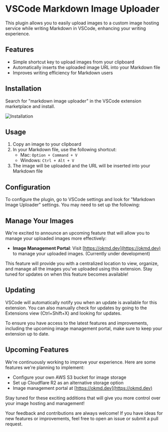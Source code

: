 # VSCode Markdown Image Uploader

This plugin allows you to easily upload images to a custom image hosting service while writing Markdown in VSCode, enhancing your writing experience.

## Features

- Simple shortcut key to upload images from your clipboard
- Automatically inserts the uploaded image URL into your Markdown file
- Improves writing efficiency for Markdown users

## Installation

Search for "markdown image uploader" in the VSCode extension marketplace and install.

![Installation](https://p1-q.mafengwo.net/s15/M00/B7/50/CoUBGV4T9iuARVgNAAA20pJb9Lg736.png)

## Usage

1. Copy an image to your clipboard
2. In your Markdown file, use the following shortcut:
   - Mac: `Option + Command + V`
   - Windows: `Ctrl + Alt + V`
3. The image will be uploaded and the URL will be inserted into your Markdown file

## Configuration

To configure the plugin, go to VSCode settings and look for "Markdown Image Uploader" settings. You may need to set up the following:

## Manage Your Images

We're excited to announce an upcoming feature that will allow you to manage your uploaded images more effectively:

- **Image Management Portal**: Visit [https://okmd.dev](https://okmd.dev) to manage your uploaded images. (Currently under development)

This feature will provide you with a centralized location to view, organize, and manage all the images you've uploaded using this extension. Stay tuned for updates on when this feature becomes available!

## Updating

VSCode will automatically notify you when an update is available for this extension. You can also manually check for updates by going to the Extensions view (Ctrl+Shift+X) and looking for updates.

To ensure you have access to the latest features and improvements, including the upcoming image management portal, make sure to keep your extension up to date.

## Upcoming Features

We're continuously working to improve your experience. Here are some features we're planning to implement:

- Configure your own AWS S3 bucket for image storage
- Set up Cloudflare R2 as an alternative storage option
- Image management portal at [https://okmd.dev](https://okmd.dev)

Stay tuned for these exciting additions that will give you more control over your image hosting and management!

Your feedback and contributions are always welcome! If you have ideas for new features or improvements, feel free to open an issue or submit a pull request.
